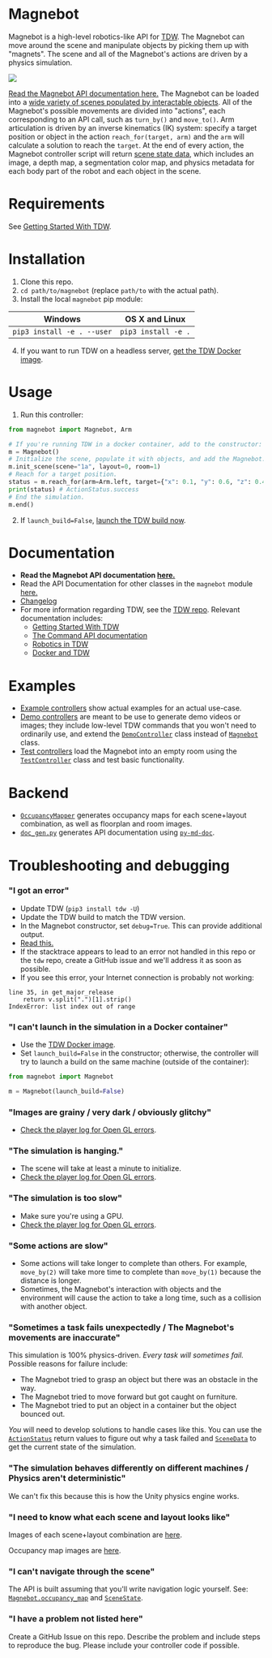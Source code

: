 # Magnebot

Magnebot is a high-level robotics-like API for [TDW](https://github.com/threedworld-mit/tdw). The Magnebot can move around the scene and manipulate objects by picking them up with "magnets". The scene and all of the Magnebot's actions are driven by a physics simulation.

![](doc/images/reach_high.gif)

[Read the Magnebot API documentation here.](https://github.com/alters-mit/magnebot/blob/main/doc/magnebot_controller.md) The Magnebot can be loaded into a [wide variety of scenes populated by interactable objects](https://github.com/alters-mit/magnebot/tree/main/doc/images/floorplans). All of the Magnebot's possible movements are divided into "actions", each corresponding to an API call, such as `turn_by()` and `move_to()`. Arm articulation is driven by an inverse kinematics (IK) system: specify a target position or object in the action `reach_for(target, arm)` and the `arm` will calculate a solution to reach the `target`. At the end of every action, the Magnebot controller script will return  [scene state data](https://github.com/alters-mit/magnebot/blob/main/doc/scene_state.md), which includes an image, a depth map, a segmentation color map, and physics metadata for each body part of the robot and each object in the scene.

# Requirements

See [Getting Started With TDW](https://github.com/threedworld-mit/tdw/blob/master/Documentation/getting_started.md).

# Installation

1. Clone this repo.
2. `cd path/to/magnebot` (replace `path/to` with the actual path).
3. Install the local `magnebot` pip module:

| Windows                    | OS X and Linux      |
| -------------------------- | ------------------- |
| `pip3 install -e . --user` | `pip3 install -e .` |

4. If  you want to run TDW on a headless server, [get the TDW Docker image](https://github.com/threedworld-mit/tdw/blob/master/Documentation/Docker/docker.md).

# Usage

1. Run this controller:

```python
from magnebot import Magnebot, Arm

# If you're running TDW in a docker container, add to the constructor: launch_build=False
m = Magnebot()
# Initialize the scene, populate it with objects, and add the Magnebot.
m.init_scene(scene="1a", layout=0, room=1)
# Reach for a target position.
status = m.reach_for(arm=Arm.left, target={"x": 0.1, "y": 0.6, "z": 0.4})
print(status) # ActionStatus.success
# End the simulation.
m.end()
```

2. If `launch_build=False`, [launch the TDW build now](https://github.com/threedworld-mit/tdw/blob/master/Documentation/getting_started.md).

# Documentation

- **Read the Magnebot API documentation [here.](https://github.com/alters-mit/magnebot/blob/main/doc/magnebot_controller.md)**
- Read the API Documentation for other classes in the `magnebot` module [here.](https://github.com/alters-mit/magnebot/tree/main/doc)
- [Changelog](https://github.com/alters-mit/magnebot/blob/master/changelog.md)
- For more information regarding TDW, see the [TDW repo](https://github.com/threedworld-mit/tdw/). Relevant documentation includes:
  - [Getting Started With TDW](https://github.com/threedworld-mit/tdw/blob/master/Documentation/getting_started.md) 
  - [The Command API documentation](https://github.com/threedworld-mit/tdw/blob/master/Documentation/api/command_api.md)
  - [Robotics in TDW](https://github.com/threedworld-mit/tdw/blob/master/Documentation/misc_frontend/robots.md)
  - [Docker and TDW](https://github.com/threedworld-mit/tdw/blob/master/Documentation/Docker/docker.md)
 
# Examples

- [Example controllers](https://github.com/alters-mit/magnebot/tree/main/controllers/examples) show actual examples for an actual use-case.
- [Demo controllers](https://github.com/alters-mit/magnebot/tree/main/controllers/demos) are meant to be use to generate demo videos or images; they include low-level TDW commands that you won't need to ordinarily use, and extend the [`DemoController`](https://github.com/alters-mit/magnebot/blob/main/doc/demo_controller.md) class instead of [`Magnebot`](https://github.com/alters-mit/magnebot/blob/main/doc/magnebot_controller.md) class.
- [Test controllers](https://github.com/alters-mit/magnebot/tree/main/controllers/tests) load the Magnebot into an empty room using the [`TestController`](https://github.com/alters-mit/magnebot/blob/main/doc/test_controller.md) class and test basic functionality.

# Backend

- [`OccupancyMapper`](https://github.com/alters-mit/magnebot/blob/main/util/occupancy_mapper.py) generates occupancy maps for each scene+layout combination, as well as floorplan and room images.
- [`doc_gen.py`](https://github.com/alters-mit/magnebot/blob/main/util/doc_gen.py) generates API documentation using [`py-md-doc`](https://pypi.org/project/py-md-doc/).

# Troubleshooting and debugging

### "I got an error"

- Update TDW (`pip3 install tdw -U`)
- Update the TDW build to match the TDW version.
- In the Magnebot constructor, set `debug=True`. This can provide additional output.
- [Read this.](https://github.com/threedworld-mit/tdw/blob/master/Documentation/misc_frontend/debug_tdw.md)
- If the stacktrace appears to lead to an error not handled in this repo or the `tdw` repo, create a GitHub issue and we'll address it as soon as possible.
- If you see this error, your Internet connection is probably not working:
```
line 35, in get_major_release
    return v.split(".")[1].strip()
IndexError: list index out of range
```

### "I can't launch in the simulation in a Docker container"

- Use the [TDW Docker image](https://github.com/threedworld-mit/tdw/blob/master/Documentation/Docker/docker.md).
- Set `launch_build=False` in the constructor; otherwise, the controller will try to launch a build on the same machine (outside of the container):

```python
from magnebot import Magnebot

m = Magnebot(launch_build=False)
```

### "Images are grainy / very dark / obviously glitchy"

- [Check the player log for Open GL errors](https://github.com/threedworld-mit/tdw/blob/master/Documentation/misc_frontend/debug_tdw.md).

### "The simulation is hanging."

- The scene will take at least a minute to initialize.
- [Check the player log for Open GL errors](https://github.com/threedworld-mit/tdw/blob/master/Documentation/misc_frontend/debug_tdw.md).

### "The simulation is too slow"

- Make sure you're using a GPU.
- [Check the player log for Open GL errors](https://github.com/threedworld-mit/tdw/blob/master/Documentation/misc_frontend/debug_tdw.md).

### "Some actions are slow"

- Some actions will take longer to complete than others. For example, `move_by(2)` will take more time to complete than `move_by(1)` because the distance is longer.
- Sometimes, the Magnebot's interaction with objects and the environment will cause the action to take a long time, such as a collision with another object.

### "Sometimes a task fails unexpectedly / The Magnebot's movements are inaccurate"

This simulation is 100% physics-driven. *Every task will sometimes fail.* Possible reasons for failure include:

- The Magnebot tried to grasp an object but there was an obstacle in the way.
- The Magnebot tried to move forward but got caught on furniture.
- The Magnebot tried to put an object in a container but the object bounced out.

*You* will need to develop solutions to handle cases like this. You can use the [`ActionStatus`](https://github.com/alters-mit/magnebot/blob/master/doc/action_status.md) return values to figure out why a task failed and [`SceneData`](https://github.com/alters-mit/magnebot/blob/master/doc/scene_data.md) to get the current state of the simulation.

### "The simulation behaves differently on different machines / Physics aren't deterministic"

We can't fix this because this is how the Unity physics engine works.

### "I need to know what each scene and layout looks like"

Images of each scene+layout combination are [here](https://github.com/alters-mit/magnebot/tree/master/doc/images/floorplans).

Occupancy map images are [here](https://github.com/alters-mit/magnebot/tree/master/doc/images/occupancy_maps).

### "I can't navigate through the scene"

The API is built assuming that you'll write navigation logic yourself. See: [`Magnebot.occupancy_map`](https://github.com/alters-mit/magnebot/blob/main/doc/magnebot_controller.md) and [`SceneState`](https://github.com/alters-mit/magnebot/blob/main/doc/scene_state.md).

### "I have a problem not listed here"

Create a GitHub Issue on this repo. Describe the problem and include steps to reproduce the bug. Please include your controller code if possible.

